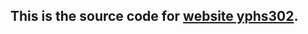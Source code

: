 ## This is the source code for [website yphs302](https://freddy930727.github.io/yphs302/ "website").
